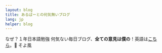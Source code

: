 ```yaml
---
layout: blog
title: あるばーとの何気無いブログ
lang: jp
helper: blog
---
```

なぜ？１年日本語勉強
何気ない毎日ブログ、<strong>全ての意見は僕の</strong>！英語は<a href="/">こちら</a>。👀
そよ風

